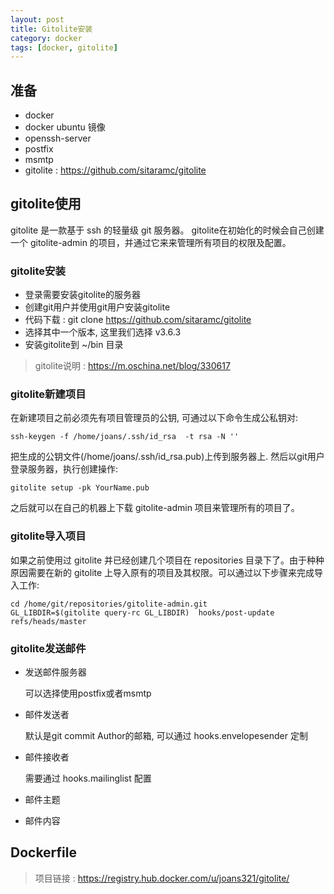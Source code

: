 ```yaml
---
layout: post
title: Gitolite安装
category: docker
tags: [docker, gitolite]
---
```


## 准备

* docker
* docker ubuntu 镜像
* openssh-server
* postfix
* msmtp
* gitolite : https://github.com/sitaramc/gitolite

## gitolite使用
  gitolite 是一款基于 ssh 的轻量级 git 服务器。
  gitolite在初始化的时候会自己创建一个 gitolite-admin 的项目，并通过它来来管理所有项目的权限及配置。

### gitolite安装
* 登录需要安装gitolite的服务器
* 创建git用户并使用git用户安装gitolite
* 代码下载 : git clone https://github.com/sitaramc/gitolite
* 选择其中一个版本, 这里我们选择 v3.6.3
* 安装gitolite到 ~/bin 目录

> gitolite说明 : https://m.oschina.net/blog/330617

### gitolite新建项目
在新建项目之前必须先有项目管理员的公钥, 可通过以下命令生成公私钥对:

    ssh-keygen -f /home/joans/.ssh/id_rsa  -t rsa -N ''

把生成的公钥文件(/home/joans/.ssh/id_rsa.pub)上传到服务器上.
然后以git用户登录服务器，执行创建操作:

    gitolite setup -pk YourName.pub

之后就可以在自己的机器上下载 gitolite-admin 项目来管理所有的项目了。

### gitolite导入项目

如果之前使用过 gitolite 并已经创建几个项目在 repositories 目录下了。由于种种原因需要在新的 gitolite 上导入原有的项目及其权限。可以通过以下步骤来完成导入工作:

    cd /home/git/repositories/gitolite-admin.git
    GL_LIBDIR=$(gitolite query-rc GL_LIBDIR)  hooks/post-update refs/heads/master

### gitolite发送邮件

* 发送邮件服务器

  可以选择使用postfix或者msmtp
  
* 邮件发送者

	默认是git commit Author的邮箱, 可以通过 hooks.envelopesender 定制

* 邮件接收者

	需要通过 hooks.mailinglist 配置

* 邮件主题
* 邮件内容

## Dockerfile

> 项目链接 : https://registry.hub.docker.com/u/joans321/gitolite/
